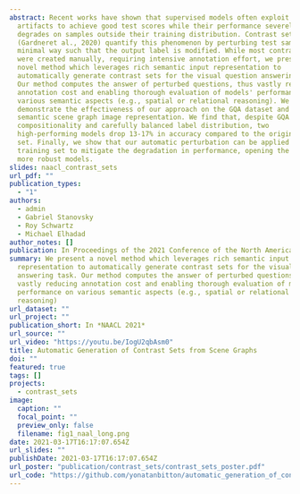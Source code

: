 ```yaml
---
abstract: Recent works have shown that supervised models often exploit data
  artifacts to achieve good test scores while their performance severely
  degrades on samples outside their training distribution. Contrast sets
  (Gardneret al., 2020) quantify this phenomenon by perturbing test samples in a
  minimal way such that the output label is modified. While most contrast sets
  were created manually, requiring intensive annotation effort, we present a
  novel method which leverages rich semantic input representation to
  automatically generate contrast sets for the visual question answering task.
  Our method computes the answer of perturbed questions, thus vastly reducing
  annotation cost and enabling thorough evaluation of models' performance on
  various semantic aspects (e.g., spatial or relational reasoning). We
  demonstrate the effectiveness of our approach on the GQA dataset and its
  semantic scene graph image representation. We find that, despite GQA's
  compositionality and carefully balanced label distribution, two
  high-performing models drop 13-17% in accuracy compared to the original test
  set. Finally, we show that our automatic perturbation can be applied to the
  training set to mitigate the degradation in performance, opening the door to
  more robust models.
slides: naacl_contrast_sets
url_pdf: ""
publication_types:
  - "1"
authors:
  - admin
  - Gabriel Stanovsky
  - Roy Schwartz
  - Michael Elhadad
author_notes: []
publication: In Proceedings of the 2021 Conference of the North American Chapter of the Association for Computational Linguistics (NAACL 2021)
summary: We present a novel method which leverages rich semantic input
  representation to automatically generate contrast sets for the visual question
  answering task. Our method computes the answer of perturbed questions, thus
  vastly reducing annotation cost and enabling thorough evaluation of models'
  performance on various semantic aspects (e.g., spatial or relational
  reasoning)
url_dataset: ""
url_project: ""
publication_short: In *NAACL 2021*
url_source: ""
url_video: "https://youtu.be/IogU2qbAsm0"
title: Automatic Generation of Contrast Sets from Scene Graphs
doi: ""
featured: true
tags: []
projects:
  - contrast_sets
image:
  caption: ""
  focal_point: ""
  preview_only: false
  filename: fig1_naal_long.png
date: 2021-03-17T16:17:07.654Z
url_slides: ""
publishDate: 2021-03-17T16:17:07.654Z
url_poster: "publication/contrast_sets/contrast_sets_poster.pdf"
url_code: "https://github.com/yonatanbitton/automatic_generation_of_contrast_sets_from_scene_graphs"
---
```

